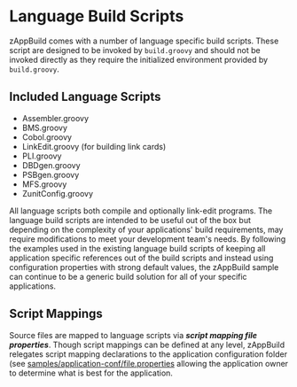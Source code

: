# Language Build Scripts
zAppBuild comes with a number of language specific build scripts.  These script are designed to be invoked by `build.groovy` and should not be invoked directly as they require the initialized environment provided by `build.groovy`.

## Included Language Scripts
* Assembler.groovy
* BMS.groovy
* Cobol.groovy
* LinkEdit.groovy (for building link cards)
* PLI.groovy
* DBDgen.groovy
* PSBgen.groovy
* MFS.groovy
* ZunitConfig.groovy

All language scripts both compile and optionally link-edit programs. The language build scripts are intended to be useful out of the box but depending on the complexity of your applications' build requirements, may require modifications to meet your development team's needs.  By following the examples used in the existing language build scripts of keeping all application specific references out of the build scripts and instead using configuration properties with strong default values, the zAppBuild sample can continue to be a generic build solution for all of your specific applications.

## Script Mappings
Source files are mapped to language scripts via ***script mapping file properties***. Though script mappings can be defined at any level, zAppBuild relegates script mapping declarations to the application configuration folder (see [samples/application-conf/file.properties](../samples/application-conf/file.properties) allowing the application owner to determine what is best for the application. 
